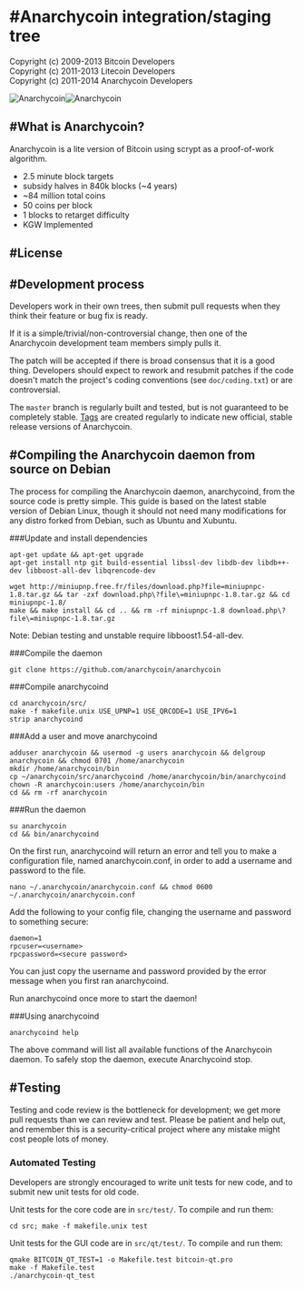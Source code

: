 #Anarchycoin integration/staging tree
================================
Copyright (c) 2009-2013 Bitcoin Developers<br>
Copyright (c) 2011-2013 Litecoin Developers<br>
Copyright (c) 2011-2014 Anarchycoin Developers<br>

![Anarchycoin](https://raw.githubusercontent.com/gamers-coin/gamers-coinv3/01d1ca6d63b565ea46dcee3b6552b030d57d1187/src/qt/res/icons/bitcoin.png)![Anarchycoin](http://i.imgur.com/Nfb8DQx.png)

#What is Anarchycoin?
----------------

Anarchycoin is a lite version of Bitcoin using scrypt as a proof-of-work algorithm.
 - 2.5 minute block targets
 - subsidy halves in 840k blocks (~4 years)
 - ~84 million total coins
 - 50 coins per block
 - 1 blocks to retarget difficulty
 - KGW Implemented


#License
-------


#Development process
-------------------

Developers work in their own trees, then submit pull requests when they think
their feature or bug fix is ready.

If it is a simple/trivial/non-controversial change, then one of the Anarchycoin
development team members simply pulls it.

The patch will be accepted if there is broad consensus that it is a good thing.
Developers should expect to rework and resubmit patches if the code doesn't
match the project's coding conventions (see `doc/coding.txt`) or are
controversial.

The `master` branch is regularly built and tested, but is not guaranteed to be
completely stable. [Tags](https://github.com/bitcoin/bitcoin/tags) are created
regularly to indicate new official, stable release versions of Anarchycoin.

#Compiling the Anarchycoin daemon from source on Debian
-----------------------------------------------------
The process for compiling the Anarchycoin daemon, anarchycoind, from the source code is pretty simple. This guide is based on the latest stable version of Debian Linux, though it should not need many modifications for any distro forked from Debian, such as Ubuntu and Xubuntu.

###Update and install dependencies

```
apt-get update && apt-get upgrade
apt-get install ntp git build-essential libssl-dev libdb-dev libdb++-dev libboost-all-dev libqrencode-dev

wget http://miniupnp.free.fr/files/download.php?file=miniupnpc-1.8.tar.gz && tar -zxf download.php\?file\=miniupnpc-1.8.tar.gz && cd miniupnpc-1.8/
make && make install && cd .. && rm -rf miniupnpc-1.8 download.php\?file\=miniupnpc-1.8.tar.gz
```
Note: Debian testing and unstable require libboost1.54-all-dev.

###Compile the daemon
```
git clone https://github.com/anarchycoin/anarchycoin
```

###Compile anarchycoind
```
cd anarchycoin/src/
make -f makefile.unix USE_UPNP=1 USE_QRCODE=1 USE_IPV6=1
strip anarchycoind
```

###Add a user and move anarchycoind
```
adduser anarchycoin && usermod -g users anarchycoin && delgroup anarchycoin && chmod 0701 /home/anarchycoin
mkdir /home/anarchycoin/bin
cp ~/anarchycoin/src/anarchycoind /home/anarchycoin/bin/anarchycoind
chown -R anarchycoin:users /home/anarchycoin/bin
cd && rm -rf anarchycoin
```

###Run the daemon
```
su anarchycoin
cd && bin/anarchycoind
```

On the first run, anarchycoind will return an error and tell you to make a configuration file, named anarchycoin.conf, in order to add a username and password to the file.
```
nano ~/.anarchycoin/anarchycoin.conf && chmod 0600 ~/.anarchycoin/anarchycoin.conf
```
Add the following to your config file, changing the username and password to something secure: 
```
daemon=1
rpcuser=<username>
rpcpassword=<secure password>
```

You can just copy the username and password provided by the error message when you first ran anarchycoind.

Run anarchycoind once more to start the daemon! 

###Using anarchycoind
```
anarchycoind help
```

The above command will list all available functions of the Anarchycoin daemon. To safely stop the daemon, execute Anarchycoind stop. 

#Testing
-------

Testing and code review is the bottleneck for development; we get more pull
requests than we can review and test. Please be patient and help out, and
remember this is a security-critical project where any mistake might cost people
lots of money.

### Automated Testing

Developers are strongly encouraged to write unit tests for new code, and to
submit new unit tests for old code.

Unit tests for the core code are in `src/test/`. To compile and run them:

    cd src; make -f makefile.unix test

Unit tests for the GUI code are in `src/qt/test/`. To compile and run them:

    qmake BITCOIN_QT_TEST=1 -o Makefile.test bitcoin-qt.pro
    make -f Makefile.test
    ./anarchycoin-qt_test

